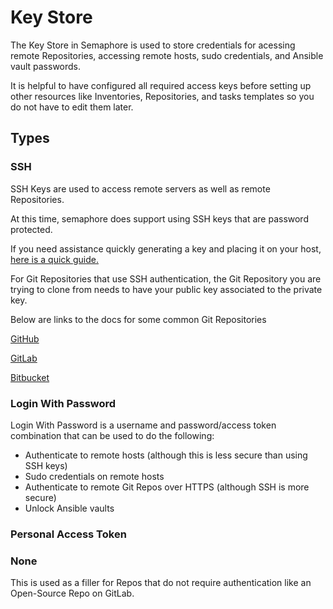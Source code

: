 # Key Store

The Key Store in Semaphore is used to store credentials for acessing remote Repositories, accessing remote hosts, sudo credentials, and Ansible vault passwords.

It is helpful to have configured all required access keys before setting up other resources like Inventories, Repositories, and tasks templates so you do not have to edit them later.

## Types

### SSH
SSH Keys are used to access remote servers as well as remote Repositories.

At this time, semaphore does support using SSH keys that are password protected.

If you need assistance quickly generating a key and placing it on your host, [here is a quick guide.](https://www.digitalocean.com/community/tutorials/how-to-set-up-ssh-keys-on-ubuntu-20-04)

For Git Repositories that use SSH authentication, the Git Repository you are trying to clone from needs to have your public key associated to the private key.

Below are links to the docs for some common Git Repositories

[GitHub](https://docs.github.com/en/authentication/connecting-to-github-with-ssh/adding-a-new-ssh-key-to-your-github-account)

[GitLab](https://docs.gitlab.com/ee/user/ssh.html)

[Bitbucket](https://support.atlassian.com/bitbucket-cloud/docs/set-up-an-ssh-key/)

### Login With Password
Login With Password is a username and password/access token combination that can be used to do the following:
* Authenticate to remote hosts (although this is less secure than using SSH keys)
* Sudo credentials on remote hosts
* Authenticate to remote Git Repos over HTTPS (although SSH is more secure)
* Unlock Ansible vaults

### Personal Access Token

### None
This is used as a filler for Repos that do not require authentication like an Open-Source Repo on GitLab.
